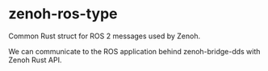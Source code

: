 # zenoh-ros-type

Common Rust struct for ROS 2 messages used by Zenoh.

We can communicate to the ROS application behind zenoh-bridge-dds with Zenoh Rust API.

